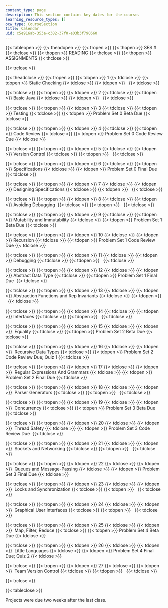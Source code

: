 ```yaml
---
content_type: page
description: This section contains key dates for the course.
learning_resource_types: []
ocw_type: CourseSection
title: Calendar
uid: c5e916ab-353a-c382-37f0-e03b3f790660
---
```


{{< tableopen >}}
{{< theadopen >}}
{{< tropen >}}
{{< thopen >}}
SES #
{{< thclose >}}
{{< thopen >}}
READING
{{< thclose >}}
{{< thopen >}}
ASSIGNMENTS
{{< thclose >}}

{{< trclose >}}

{{< theadclose >}}
{{< tropen >}}
{{< tdopen >}}
1
{{< tdclose >}}
{{< tdopen >}}
Static Checking
{{< tdclose >}}
{{< tdopen >}}
 
{{< tdclose >}}

{{< trclose >}}
{{< tropen >}}
{{< tdopen >}}
2
{{< tdclose >}}
{{< tdopen >}}
Basic Java
{{< tdclose >}}
{{< tdopen >}}
 
{{< tdclose >}}

{{< trclose >}}
{{< tropen >}}
{{< tdopen >}}
3
{{< tdclose >}}
{{< tdopen >}}
Testing
{{< tdclose >}}
{{< tdopen >}}
Problem Set 0 Beta Due
{{< tdclose >}}

{{< trclose >}}
{{< tropen >}}
{{< tdopen >}}
4
{{< tdclose >}}
{{< tdopen >}}
Code Review
{{< tdclose >}}
{{< tdopen >}}
Problem Set 0 Code Review Due
{{< tdclose >}}

{{< trclose >}}
{{< tropen >}}
{{< tdopen >}}
5
{{< tdclose >}}
{{< tdopen >}}
Version Control
{{< tdclose >}}
{{< tdopen >}}
 
{{< tdclose >}}

{{< trclose >}}
{{< tropen >}}
{{< tdopen >}}
6
{{< tdclose >}}
{{< tdopen >}}
Specifications
{{< tdclose >}}
{{< tdopen >}}
Problem Set 0 Final Due
{{< tdclose >}}

{{< trclose >}}
{{< tropen >}}
{{< tdopen >}}
7
{{< tdclose >}}
{{< tdopen >}}
Designing Specifications
{{< tdclose >}}
{{< tdopen >}}
 
{{< tdclose >}}

{{< trclose >}}
{{< tropen >}}
{{< tdopen >}}
8
{{< tdclose >}}
{{< tdopen >}}
Avoiding Debugging 
{{< tdclose >}}
{{< tdopen >}}
 
{{< tdclose >}}

{{< trclose >}}
{{< tropen >}}
{{< tdopen >}}
9
{{< tdclose >}}
{{< tdopen >}}
Mutability and Immutability
{{< tdclose >}}
{{< tdopen >}}
Problem Set 1 Beta Due
{{< tdclose >}}

{{< trclose >}}
{{< tropen >}}
{{< tdopen >}}
10
{{< tdclose >}}
{{< tdopen >}}
Recursion
{{< tdclose >}}
{{< tdopen >}}
Problem Set 1 Code Review Due
{{< tdclose >}}

{{< trclose >}}
{{< tropen >}}
{{< tdopen >}}
11
{{< tdclose >}}
{{< tdopen >}}
Debugging
{{< tdclose >}}
{{< tdopen >}}
 
{{< tdclose >}}

{{< trclose >}}
{{< tropen >}}
{{< tdopen >}}
12
{{< tdclose >}}
{{< tdopen >}}
Abstract Data Type
{{< tdclose >}}
{{< tdopen >}}
Problem Set 1 Final Due 
{{< tdclose >}}

{{< trclose >}}
{{< tropen >}}
{{< tdopen >}}
13
{{< tdclose >}}
{{< tdopen >}}
Abstraction Functions and Rep Invariants
{{< tdclose >}}
{{< tdopen >}}
 
{{< tdclose >}}

{{< trclose >}}
{{< tropen >}}
{{< tdopen >}}
14
{{< tdclose >}}
{{< tdopen >}}
Interfaces
{{< tdclose >}}
{{< tdopen >}}
 
{{< tdclose >}}

{{< trclose >}}
{{< tropen >}}
{{< tdopen >}}
15
{{< tdclose >}}
{{< tdopen >}}
 Equality
{{< tdclose >}}
{{< tdopen >}}
Problem Set 2 Beta Due
{{< tdclose >}}

{{< trclose >}}
{{< tropen >}}
{{< tdopen >}}
16
{{< tdclose >}}
{{< tdopen >}}
 Recursive Data Types
{{< tdclose >}}
{{< tdopen >}}
Problem Set 2 Code Review Due; Quiz 1
{{< tdclose >}}

{{< trclose >}}
{{< tropen >}}
{{< tdopen >}}
17
{{< tdclose >}}
{{< tdopen >}}
 Regular Expressions And Grammars
{{< tdclose >}}
{{< tdopen >}}
Problem Set 2 Final Due
{{< tdclose >}}

{{< trclose >}}
{{< tropen >}}
{{< tdopen >}}
18
{{< tdclose >}}
{{< tdopen >}}
 Parser Generators
{{< tdclose >}}
{{< tdopen >}}
 
{{< tdclose >}}

{{< trclose >}}
{{< tropen >}}
{{< tdopen >}}
19
{{< tdclose >}}
{{< tdopen >}}
 Concurrency
{{< tdclose >}}
{{< tdopen >}}
Problem Set 3 Beta Due
{{< tdclose >}}

{{< trclose >}}
{{< tropen >}}
{{< tdopen >}}
20
{{< tdclose >}}
{{< tdopen >}}
 Thread Safety
{{< tdclose >}}
{{< tdopen >}}
Problem Set 3 Code Review Due 
{{< tdclose >}}

{{< trclose >}}
{{< tropen >}}
{{< tdopen >}}
21
{{< tdclose >}}
{{< tdopen >}}
 Sockets and Networking
{{< tdclose >}}
{{< tdopen >}}
 
{{< tdclose >}}

{{< trclose >}}
{{< tropen >}}
{{< tdopen >}}
22
{{< tdclose >}}
{{< tdopen >}}
 Queues and Message-Passing
{{< tdclose >}}
{{< tdopen >}}
Problem Set 3 Final Due
{{< tdclose >}}

{{< trclose >}}
{{< tropen >}}
{{< tdopen >}}
23
{{< tdclose >}}
{{< tdopen >}}
 Locks and Synchronization
{{< tdclose >}}
{{< tdopen >}}
 
{{< tdclose >}}

{{< trclose >}}
{{< tropen >}}
{{< tdopen >}}
24
{{< tdclose >}}
{{< tdopen >}}
 Graphical User Interfaces
{{< tdclose >}}
{{< tdopen >}}
 
{{< tdclose >}}

{{< trclose >}}
{{< tropen >}}
{{< tdopen >}}
25
{{< tdclose >}}
{{< tdopen >}}
 Map, Filter, Reduce
{{< tdclose >}}
{{< tdopen >}}
Problem Set 4 Beta Due
{{< tdclose >}}

{{< trclose >}}
{{< tropen >}}
{{< tdopen >}}
26
{{< tdclose >}}
{{< tdopen >}}
 Little Languages
{{< tdclose >}}
{{< tdopen >}}
Problem Set 4 Final Due; Quiz 2
{{< tdclose >}}

{{< trclose >}}
{{< tropen >}}
{{< tdopen >}}
27
{{< tdclose >}}
{{< tdopen >}}
 Team Version Control
{{< tdclose >}}
{{< tdopen >}}
 
{{< tdclose >}}

{{< trclose >}}

{{< tableclose >}}

Projects were due two weeks after the last class.